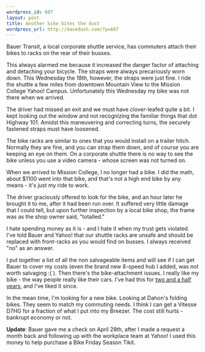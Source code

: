 ```yaml
--- 
wordpress_id: 607
layout: post
title: Another bike bites the dust
wordpress_url: http://davedash.com/?p=607
---
```

Bauer Transit, a local corporate shuttle service, has commuters attach their bikes to racks on the rear of their busses.

This always alarmed me because it increased the danger factor of attaching and detaching your bicycle.  The straps were always precariously worn down.  This Wednesday the 18th, however, the straps were just fine.  I ride the shuttle a few miles from downtown Mountain View to the Mission College Yahoo! Campus.  Unfortunately this Wednesday my bike was not there when we arrived.

The driver had missed an exit and we must have clover-leafed quite a bit.  I kept looking out the window and not recognizing the familiar things that dot Highway 101.  Amidst this maneuvering and correcting turns, the securely fastened straps must have loosened.

The bike racks are similar to ones that you would install on a trailer hitch.  Normally they are fine, and you can strap them down, and of course you are keeping an eye on them.  On a corporate shuttle there is no way to see the bike unless you use a video camera - whose screen was not turned on.

When we arrived to Mission College, I no longer had a bike.  I did the math, about $1100 went into that bike, and that's not a high end bike by any means - it's just my ride to work.

The driver graciously offered to look for the bike, and an hour later he brought it to me, after it had been run over.  It suffered very little damage that I could tell, but upon further inspection by a local bike shop, the frame was as the shop owner said, "totalled."

I hate spending money as it is - and I hate it when my trust gets violated.  I've told Bauer and Yahoo! that our shuttle racks are unsafe and should be replaced with front-racks as you would find on busses.  I always received "no" as an answer.

I put together a list of all the non salvageable items and will see if I can get Bauer to cover my costs (even the brand new 8-speed hub I added, was not worth salvaging :( ).  Then there's the bike-attachment issues.  I really like my bike - the way people really like their cars.  I've had this for [two and a half years](http://davedash.com/2006/08/04/new-breezer/), and I've liked it since.

In the mean time, I'm looking for a new bike.  Looking at Dahon's folding bikes.  They seem to match my commuting needs.  I think I can get a Vitesse D7HG for a fraction of what I put into my Breezer.  The cost still hurts - bankrupt economy or not.

**Update**: Bauer gave me a check on April 28th, after I made a request a month back and following up with the workplace team at Yahoo!  I used this money to help purchase a Bike Friday Season Tikit.
